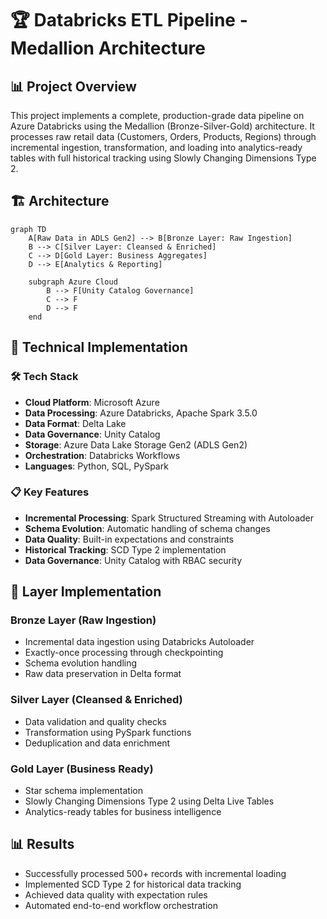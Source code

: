 # 🏆 Databricks ETL Pipeline - Medallion Architecture

## 📊 Project Overview
This project implements a complete, production-grade data pipeline on Azure Databricks using the Medallion (Bronze-Silver-Gold) architecture. It processes raw retail data (Customers, Orders, Products, Regions) through incremental ingestion, transformation, and loading into analytics-ready tables with full historical tracking using Slowly Changing Dimensions Type 2.

## 🏗️ Architecture
```mermaid
graph TD
    A[Raw Data in ADLS Gen2] --> B[Bronze Layer: Raw Ingestion]
    B --> C[Silver Layer: Cleansed & Enriched]
    C --> D[Gold Layer: Business Aggregates]
    D --> E[Analytics & Reporting]
    
    subgraph Azure Cloud
        B --> F[Unity Catalog Governance]
        C --> F
        D --> F
    end
```

## 🔧 Technical Implementation

### 🛠️ Tech Stack
- **Cloud Platform**: Microsoft Azure
- **Data Processing**: Azure Databricks, Apache Spark 3.5.0
- **Data Format**: Delta Lake
- **Data Governance**: Unity Catalog
- **Storage**: Azure Data Lake Storage Gen2 (ADLS Gen2)
- **Orchestration**: Databricks Workflows
- **Languages**: Python, SQL, PySpark

### 📋 Key Features
- **Incremental Processing**: Spark Structured Streaming with Autoloader
- **Schema Evolution**: Automatic handling of schema changes
- **Data Quality**: Built-in expectations and constraints
- **Historical Tracking**: SCD Type 2 implementation
- **Data Governance**: Unity Catalog with RBAC security

## 🚀 Layer Implementation

### Bronze Layer (Raw Ingestion)
- Incremental data ingestion using Databricks Autoloader
- Exactly-once processing through checkpointing
- Schema evolution handling
- Raw data preservation in Delta format

### Silver Layer (Cleansed & Enriched)
- Data validation and quality checks
- Transformation using PySpark functions
- Deduplication and data enrichment

### Gold Layer (Business Ready)
- Star schema implementation
- Slowly Changing Dimensions Type 2 using Delta Live Tables
- Analytics-ready tables for business intelligence

## 📊 Results
- Successfully processed 500+ records with incremental loading
- Implemented SCD Type 2 for historical data tracking
- Achieved data quality with expectation rules
- Automated end-to-end workflow orchestration
